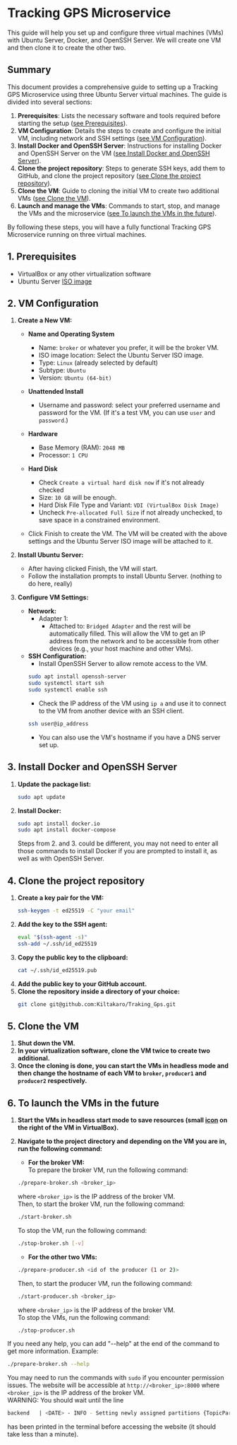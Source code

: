 # Tracking GPS Microservice

This guide will help you set up and configure three virtual machines (VMs) with Ubuntu Server, Docker, and OpenSSH Server. We will create one VM and then clone it to create the other two.

## Summary

This document provides a comprehensive guide to setting up a Tracking GPS Microservice using three Ubuntu Server virtual machines. The guide is divided into several sections:

1. **Prerequisites**: Lists the necessary software and tools required before starting the setup ([see Prerequisites](#1-prerequisites)).
2. **VM Configuration**: Details the steps to create and configure the initial VM, including network and SSH settings ([see VM Configuration](#2-vm-configuration)).
3. **Install Docker and OpenSSH Server**: Instructions for installing Docker and OpenSSH Server on the VM ([see Install Docker and OpenSSH Server](#3-install-docker-and-openssh-server)).
4. **Clone the project repository**: Steps to generate SSH keys, add them to GitHub, and clone the project repository ([see Clone the project repository](#4-clone-the-project-repository)).
5. **Clone the VM**: Guide to cloning the initial VM to create two additional VMs ([see Clone the VM](#5-clone-the-vm)).
6. **Launch and manage the VMs**: Commands to start, stop, and manage the VMs and the microservice ([see To launch the VMs in the future](#6-to-launch-the-vms-in-the-future)).

By following these steps, you will have a fully functional Tracking GPS Microservice running on three virtual machines.

## 1. Prerequisites 

- VirtualBox or any other virtualization software
- Ubuntu Server [ISO image](https://ubuntu.com/download/server)

## 2. VM Configuration

1. **Create a New VM:**
    - **Name and Operating System**
        - Name: `broker` or whatever you prefer, it will be the broker VM.
        - ISO image location: Select the Ubuntu Server ISO image.
        - Type: `Linux` (already selected by default)
        - Subtype: `Ubuntu`
        - Version: `Ubuntu (64-bit)`
    - **Unattended Install**
        - Username and password: select your preferred username and password for the VM. (If it's a test VM, you can use `user` and `password`.)
    - **Hardware**
        - Base Memory (RAM): `2048 MB`
        - Processor: `1 CPU`
    - **Hard Disk**
        - Check `Create a virtual hard disk now` if it's not already checked
        - Size: `10 GB` will be enough. 
        - Hard Disk File Type and Variant: `VDI (VirtualBox Disk Image)`
        - Uncheck `Pre-allocated Full Size` if not already unchecked, to save space in a constrained environment.

    - Click Finish to create the VM. The VM will be created with the above settings and the Ubuntu Server ISO image will be attached to it.
2. **Install Ubuntu Server:**
    - After having clicked Finish, the VM will start.
    - Follow the installation prompts to install Ubuntu Server. (nothing to do here, really)

3. **Configure VM Settings:**
    - **Network:**
        - Adapter 1:
            - Attached to: `Bridged Adapter` and the rest will be automatically filled. This will allow the VM to get an IP address from the network and to be accessible from other devices (e.g., your host machine and other VMs).
    - **SSH Configuration:**
        - Install OpenSSH Server to allow remote access to the VM. 
        ```bash
        sudo apt install openssh-server
        sudo systemctl start ssh
        sudo systemctl enable ssh
        ```
        - Check the IP address of the VM using `ip a` and use it to connect to the VM from another device with an SSH client.
        ```bash
        ssh user@ip_address
        ```
        - You can also use the VM's hostname if you have a DNS server set up.

## 3. Install Docker and OpenSSH Server

1. **Update the package list:**
    ```sh
    sudo apt update
    ```
2. **Install Docker:**
    ```sh
    sudo apt install docker.io
    sudo apt install docker-compose
    ```
    Steps from 2. and 3. could be different, you may not need to enter all those commands to install Docker if you are prompted to install it, as well as with OpenSSH Server.

## 4. Clone the project repository

1. **Create a key pair for the VM:**
    ```sh
    ssh-keygen -t ed25519 -C "your email"
    ```
2. **Add the key to the SSH agent:**
    ```sh
    eval "$(ssh-agent -s)"
    ssh-add ~/.ssh/id_ed25519
    ```
3. **Copy the public key to the clipboard:**
    ```sh
    cat ~/.ssh/id_ed25519.pub
    ```
4. **Add the public key to your GitHub account.**
5. **Clone the repository inside a directory of your choice:**
    ```sh
    git clone git@github.com:Kiltakaro/Traking_Gps.git
    ```

## 5. Clone the VM

1. **Shut down the VM.**
2. **In your virtualization software, clone the VM twice to create two additional.**
3. **Once the cloning is done, you can start the VMs in headless mode and then change the hostname of each VM to `broker`, `producer1` and `producer2` respectively.**

## 6. To launch the VMs in the future

1. **Start the VMs in headless start mode to save resources (small [icon](https://prnt.sc/SaN3VSw3tbKP) on the right of the VM in VirtualBox).**
2. **Navigate to the project directory and depending on the VM you are in, run the following command:**
    - **For the broker VM:** <br>
    To prepare the broker VM, run the following command:
    ```sh
    ./prepare-broker.sh <broker_ip>
    ```
    where `<broker_ip>` is the IP address of the broker VM.<br>
    Then, to start the broker VM, run the following command:
    ```sh
    ./start-broker.sh
    ```
    To stop the VM, run the following command:
    ```sh
    ./stop-broker.sh [-v]
    ```

    - **For the other two VMs:**
    ```sh
    ./prepare-producer.sh <id of the producer (1 or 2)>
    ```
    Then, to start the producer VM, run the following command:
    ```sh
    ./start-producer.sh <broker_ip>
    ```
    where `<broker_ip>` is the IP address of the broker VM.<br>
    To stop the VMs, run the following command:
    ```sh
    ./stop-producer.sh
    ```
If you need any help, you can add "--help" at the end of the command to get more information. Example:
```sh
./prepare-broker.sh --help
```

You may need to run the commands with `sudo` if you encounter permission issues. The website will be accessible at `http://<broker_ip>:8000` where `<broker_ip>` is the IP address of the broker VM.
<br>
WARNING: You should wait until the line 
```sh 
backend   | <DATE> - INFO - Setting newly assigned partitions {TopicPartition(topic='coordinates_topic', partition=0)} for group fastapi_consumer_group
```
 has been printed in the terminal before accessing the website (it should take less than a minute).